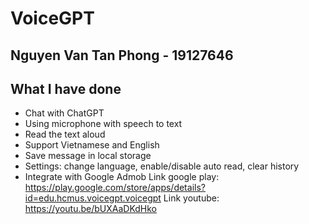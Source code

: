 # VoiceGPT

## Nguyen Van Tan Phong - 19127646

## What I have done
 - Chat with ChatGPT
 - Using microphone with speech to text
 - Read the text aloud
 - Support Vietnamese and English
 - Save message in local storage
 - Settings: change language, enable/disable auto read, clear history
 - Integrate with Google Admob
 Link google play: https://play.google.com/store/apps/details?id=edu.hcmus.voicegpt.voicegpt
 Link youtube: https://youtu.be/bUXAaDKdHko